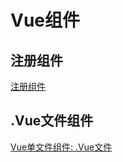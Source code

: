 # Vue组件

## 注册组件

[注册组件](Vue_Register_Component.md)

## .Vue文件组件

[Vue单文件组件: .Vue文件](Vue_Single_File_Component.md)